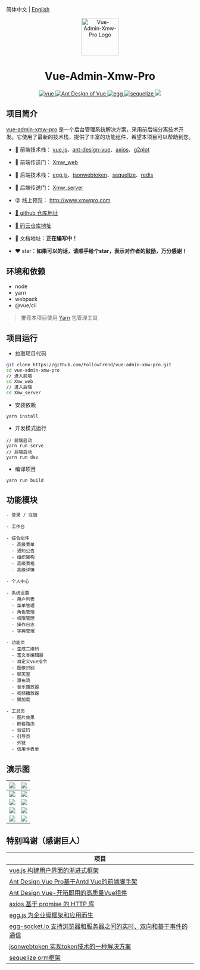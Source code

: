 简体中文 | [English](./README.md)

<p align="center"><img width="100" src="https://xmwpro.oss-cn-beijing.aliyuncs.com/vue-admin-xmw-pro/logo.svg" alt="Vue-Admin-Xmw-Pro Logo"></p>

<h1 align="center">Vue-Admin-Xmw-Pro</h1>

<p align="center">
  <a href="https://github.com/vuejs/vue/" target="_blank">
    <img src="https://xmwpro.oss-cn-beijing.aliyuncs.com/vue-admin-xmw-pro/vue.svg" alt="vue">
  </a>
  <a href="https://github.com/vueComponent/ant-design-vue/" target="_blank">
    <img src="https://xmwpro.oss-cn-beijing.aliyuncs.com/vue-admin-xmw-pro/antd.svg" alt="Ant Design of Vue">
  </a>
  <a href="https://github.com/eggjs/egg/" target="_blank">
    <img src="https://xmwpro.oss-cn-beijing.aliyuncs.com/vue-admin-xmw-pro/egg.svg" alt="egg">
  </a>
  <a href="https://github.com/sequelize/sequelize/" target="_blank">
    <img src="https://xmwpro.oss-cn-beijing.aliyuncs.com/vue-admin-xmw-pro/socket.svg" alt="sequelize">
  </a>
  <a>
    <img src="https://xmwpro.oss-cn-beijing.aliyuncs.com/vue-admin-xmw-pro/build.svg">
  </a>
</p>

## 项目简介

  [vue-admin-xmw-pro](http://www.xmwpro.com/) 是一个后台管理系统解决方案，采用前后端分离技术开发。它使用了最新的技术栈，提供了丰富的功能组件，希望本项目可以帮助到您。

- 🎯 前端技术栈： [vue.js](https://github.com/vuejs/vue/)、[ant-design-vue](https://github.com/vueComponent/ant-design-vue/)、[axios](https://github.com/axios/axios/)、[g2plot](https://github.com/antvis/G2Plot/)

- 🔗 前端传送门： [Xmw_web](./Xmw_web)

- 🎯 后端技术栈： [egg.js](https://github.com/eggjs/egg/)、[jsonwebtoken](https://github.com/auth0/node-jsonwebtoken/)、[sequelize](https://github.com/sequelize/sequelize/)、[redis](https://github.com/redis/redis/)

- 🔗 后端传送门： [Xmw_server](./Xmw_server)

- 😝 线上预览： http://www.xmwpro.com

- [🚀 github 仓库地址](https://github.com/FollowTrend/vue-admin-xmw-pro/)

- [🚀 码云仓库地址](https://gitee.com/xmwjackey/vue-admin-xmw-pro/)

- 📄 文档地址：**正在编写中！**

- ❤️ star：**如果可以的话，请顺手给个star，表示对作者的鼓励，万分感谢！**

## 环境和依赖

- node
- yarn
- webpack
- @vue/cli

> 推荐本项目使用 [Yarn](https://yarnpkg.com/) 包管理工具

## 项目运行

- 拉取项目代码
```bash
git clone https://github.com/FollowTrend/vue-admin-xmw-pro.git
cd vue-admin-xmw-pro
// 进入前端
cd Xmw_web
// 进入后端
cd Xmw_server
```

- 安装依赖
```
yarn install
```

- 开发模式运行
```
// 前端启动
yarn run serve
// 后端启动
yarn run dev
```

- 编译项目
```
yarn run build
```

## 功能模块

```
- 登录 / 注销

- 工作台

- 综合组件
  - 高级表单
  - 通知公告
  - 组织架构
  - 高级表格
  - 高级详情

- 个人中心

- 系统设置
  - 用户列表
  - 菜单管理
  - 角色管理
  - 权限管理
  - 操作日志
  - 字典管理

- 功能页
  - 生成二维码
  - 富文本编辑器
  - 自定义vue指令
  - 图像识别
  - 聊天室
  - 瀑布流
  - 音乐播放器
  - 视频播放器
  - 懒加载

- 工具页
  - 图片效果
  - 嵌套路由
  - 验证码
  - 引导页
  - 外链
  - 信用卡表单
```

## 演示图

| ![](https://xmwpro.oss-cn-beijing.aliyuncs.com/vue-admin-xmw-pro/xmw-demo-1.jpg) | ![](https://xmwpro.oss-cn-beijing.aliyuncs.com/vue-admin-xmw-pro/xmw-demo-2.jpg) |
| ------------------------------------------------------------ | ------------------------------------------------------------ |
| ![](https://xmwpro.oss-cn-beijing.aliyuncs.com/vue-admin-xmw-pro/xmw-demo-3.jpg) | ![](https://xmwpro.oss-cn-beijing.aliyuncs.com/vue-admin-xmw-pro/xmw-demo-4.jpg) |
| ![](https://xmwpro.oss-cn-beijing.aliyuncs.com/vue-admin-xmw-pro/xmw-demo-5.jpg) | ![](https://xmwpro.oss-cn-beijing.aliyuncs.com/vue-admin-xmw-pro/xmw-demo-6.jpg) |
| ![](https://xmwpro.oss-cn-beijing.aliyuncs.com/vue-admin-xmw-pro/xmw-demo-7.jpg) | ![](https://xmwpro.oss-cn-beijing.aliyuncs.com/vue-admin-xmw-pro/xmw-demo-8.jpg) |
| ![](https://xmwpro.oss-cn-beijing.aliyuncs.com/vue-admin-xmw-pro/xmw-demo-9.jpg) | ![](https://xmwpro.oss-cn-beijing.aliyuncs.com/vue-admin-xmw-pro/xmw-demo-10.jpg) |

## 特别鸣谢（感谢巨人）

| 项目                                                          |
| ---------------------------------------------------------------- |
| [vue.js 构建用户界面的渐进式框架](https://github.com/vuejs/vue/)                              |
| [Ant Design Vue Pro基于Antd Vue的前端脚手架](https://github.com/vueComponent/ant-design-vue-pro/)     |
| [Ant Design Vue-开箱即用的高质量Vue组件](https://github.com/vueComponent/ant-design-vue/) |
| [axios 基于 promise 的 HTTP 库](https://github.com/axios/axios/)                          |
| [egg.js 为企业级框架和应用而生](https://github.com/eggjs/egg/)                              |
| [egg-socket.io 支持浏览器和服务器之间的实时、双向和基于事件的通信](https://github.com/eggjs/egg-socket.io/)     |
| [jsonwebtoken 实现token技术的一种解决方案](https://github.com/auth0/node-jsonwebtoken/) |
| [sequelize orm框架](https://github.com/sequelize/sequelize/)                          |
